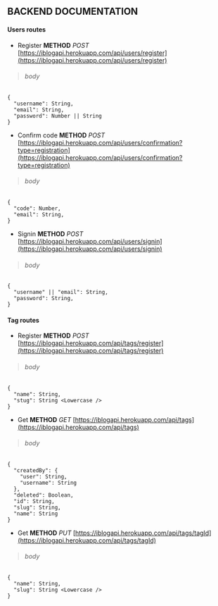 ## **BACKEND DOCUMENTATION**
#### Users routes
- Register **METHOD** *POST* [https://iblogapi.herokuapp.com/api/users/register](https://iblogapi.herokuapp.com/api/users/register)
> ###### *body* 
```
{
  "username": String,
  "email": String,
  "password": Number || String
}
```
- Confirm code **METHOD** *POST* [https://iblogapi.herokuapp.com/api/users/confirmation?type=registration](https://iblogapi.herokuapp.com/api/users/confirmation?type=registration)

> ###### *body* 
```
{
  "code": Number,
  "email": String,
}
```

- Signin **METHOD** *POST* [https://iblogapi.herokuapp.com/api/users/signin](https://iblogapi.herokuapp.com/api/users/signin)

> ###### *body* 
```
{
  "username" || "email": String,
  "password": String,
}
```

#### Tag routes

- Register **METHOD** *POST* [https://iblogapi.herokuapp.com/api/tags/register](https://iblogapi.herokuapp.com/api/tags/register)
> ###### *body* 
```
{
  "name": String,
  "stug": String <Lowercase />
}
```

- Get **METHOD** *GET* [https://iblogapi.herokuapp.com/api/tags](https://iblogapi.herokuapp.com/api/tags)
> ###### *body* 
```
{
  "createdBy": {
    "user": String,
    "username": String
  },
  "deleted": Boolean,
  "id": String,
  "slug": String,
  "name": String
}
```

- Get **METHOD** *PUT* [https://iblogapi.herokuapp.com/api/tags/tagId](https://iblogapi.herokuapp.com/api/tags/tagId)
> ###### *body* 
```
{
  "name": String,
  "slug": String <Lowercase />
}